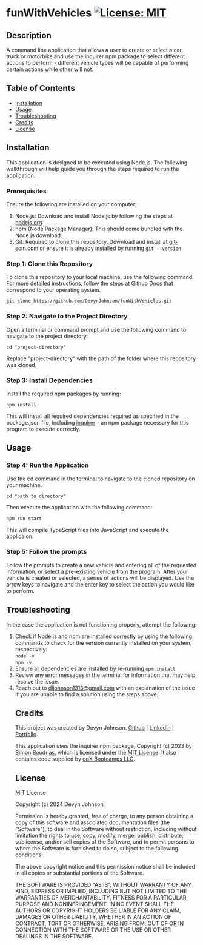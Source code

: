 # funWithVehicles [![License: MIT](https://img.shields.io/badge/License-MIT-yellow.svg)](https://opensource.org/licenses/MIT)

## Description
A command line application that allows a user to create or select a car, truck or motorbike and use the inquirer npm package to select different actions to perform - different vehicle types will be capable of performing certain actions while other will not.

## Table of Contents
- [Installation](#installation)
- [Usage](#usage)
- [Troubleshooting](#troubleshooting)
- [Credits](#credits)
- [License](#license)

## Installation

<p>This application is designed to be executed using Node.js. The following walkthrough will help guide you through the steps required to run the application.</p> 

<h3>Prerequisites</h3>
<p>Ensure the following are installed on your computer:</p>
<ol>
<li>Node.js: Download and install Node.js by following the steps at <a href="https://www.nodejs.org">nodejs.org</a>.</li>
<li>npm (Node Package Manager): This should come bundled with the Node.js download.</li>
<li>Git: Required to clone this repository. Download and install at <a href="https://git-scm.com">git-scm.com</a> or ensure it is already installed by running
<code>git --version</code></li>
</ol>

<h3>Step 1: Clone this Repository</h3>
<p>To clone this repository to your local machine, use the following command. For more detailed instructions, follow the steps at <a href="https://docs.github.com/en/repositories/creating-and-managing-repositories/cloning-a-repository">Github Docs</a> that correspond to your operating system.</p>
<code>git clone https://github.com/DevynJohnson/funWithVehicles.git</code>

<h3>Step 2: Navigate to the Project Directory</h3>
<p>Open a terminal or command prompt and use the following command to navigate to the project directory:</p>

<code>cd "project-directory"</code>
<p>Replace "project-directory" with the path of the folder where this repository was cloned.</p>

<h3>Step 3: Install Dependencies</h3>
<p>Install the required npm packages by running:</p>

<code>npm install</code>

<p>This will install all required dependencies required as specified in the package.json file, including <a href="https://www.npmjs.com/package/inquirer">inquirer</a> - an npm package necessary for this program to execute correctly.</p>

## Usage

<h3>Step 4: Run the Application</h3>
<p>Use the cd command in the terminal to navigate to the cloned repository on your machine.</p>
<p><code>cd "path to directory"</code></p>
<p>Then execute the application with the following command:</p>
<p><code>npm run start</code></p>

<p>This will compile TypeScript files into JavaScript and execute the applicaion.</p>

<h3>Step 5: Follow the prompts</h3>
Follow the prompts to create a new vehicle and entering all of the requested information, or select a pre-existing vehicle from the program. After your vehicle is created or selected, a series of actions will be displayed. Use the arrow keys to navigate and the enter key to select the action you would like to perform.

## Troubleshooting

<p>In the case the application is not functioning properly, attempt the following:</p>
<ol>
<li>Check if Node.js and npm are installed correctly by using the following commands to check for the version currently installed on your system, respectively:<br>
<code>node -v</code>
<br>
<code>npm -v</code></li>
<li>Ensure all dependencies are installed by re-running
<code>npm install</code></li>
<li>Review any error messages in the terminal for information that may help resolve the issue.</li>
<li>Reach out to <a href="mailto:dljohnson1313@gmail.com?subject=README Generator Issue">dljohnson1313@gmail.com</a> with an explanation of the issue if you are unable to find a solution using the steps above.</li>

## Credits

<p>This project was created by Devyn Johnson. <a href="https://github.com/DevynJohnson">Github</a> | <a href="https://www.linkedin.com/in/devyn-johnson-a5259213b">LinkedIn</a> | <a href="https://devynjohnson.github.io/online-portfolio/">Portfolio</a>.</p>

<p>This application uses the inquirer npm package, Copyright (c) 2023 by <a href="https://github.com/SBoudrias">Simon Boudrias</a>, which is licensed under the <a href="https://opensource.org/license/MIT">MIT License</a>. It also contains code supplied by <a href="https://www.edx.org/">edX Bootcamps LLC</a>.</p>

## License

MIT License

Copyright (c) 2024 Devyn Johnson

Permission is hereby granted, free of charge, to any person obtaining a copy
of this software and associated documentation files (the "Software"), to deal
in the Software without restriction, including without limitation the rights
to use, copy, modify, merge, publish, distribute, sublicense, and/or sell
copies of the Software, and to permit persons to whom the Software is
furnished to do so, subject to the following conditions:

The above copyright notice and this permission notice shall be included in all
copies or substantial portions of the Software.

THE SOFTWARE IS PROVIDED "AS IS", WITHOUT WARRANTY OF ANY KIND, EXPRESS OR
IMPLIED, INCLUDING BUT NOT LIMITED TO THE WARRANTIES OF MERCHANTABILITY,
FITNESS FOR A PARTICULAR PURPOSE AND NONINFRINGEMENT. IN NO EVENT SHALL THE
AUTHORS OR COPYRIGHT HOLDERS BE LIABLE FOR ANY CLAIM, DAMAGES OR OTHER
LIABILITY, WHETHER IN AN ACTION OF CONTRACT, TORT OR OTHERWISE, ARISING FROM,
OUT OF OR IN CONNECTION WITH THE SOFTWARE OR THE USE OR OTHER DEALINGS IN THE
SOFTWARE.



